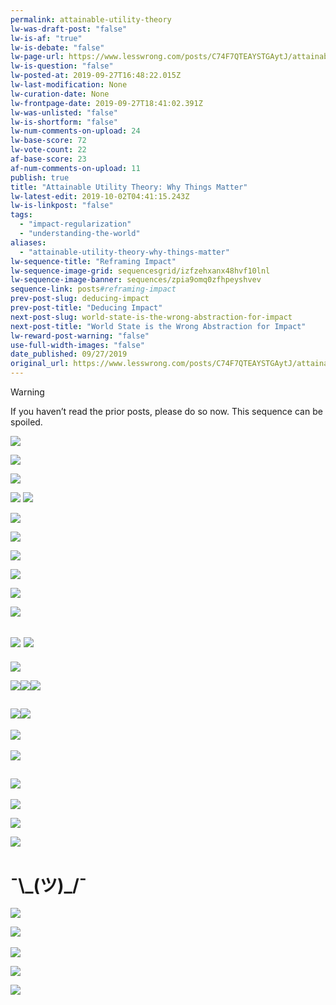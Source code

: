 ```yaml
---
permalink: attainable-utility-theory
lw-was-draft-post: "false"
lw-is-af: "true"
lw-is-debate: "false"
lw-page-url: https://www.lesswrong.com/posts/C74F7QTEAYSTGAytJ/attainable-utility-theory-why-things-matter
lw-is-question: "false"
lw-posted-at: 2019-09-27T16:48:22.015Z
lw-last-modification: None
lw-curation-date: None
lw-frontpage-date: 2019-09-27T18:41:02.391Z
lw-was-unlisted: "false"
lw-is-shortform: "false"
lw-num-comments-on-upload: 24
lw-base-score: 72
lw-vote-count: 22
af-base-score: 23
af-num-comments-on-upload: 11
publish: true
title: "Attainable Utility Theory: Why Things Matter"
lw-latest-edit: 2019-10-02T04:41:15.243Z
lw-is-linkpost: "false"
tags: 
  - "impact-regularization"
  - "understanding-the-world"
aliases: 
  - "attainable-utility-theory-why-things-matter"
lw-sequence-title: "Reframing Impact"
lw-sequence-image-grid: sequencesgrid/izfzehxanx48hvf10lnl
lw-sequence-image-banner: sequences/zpia9omq0zfhpeyshvev
sequence-link: posts#reframing-impact
prev-post-slug: deducing-impact
prev-post-title: "Deducing Impact"
next-post-slug: world-state-is-the-wrong-abstraction-for-impact
next-post-title: "World State is the Wrong Abstraction for Impact"
lw-reward-post-warning: "false"
use-full-width-images: "false"
date_published: 09/27/2019
original_url: https://www.lesswrong.com/posts/C74F7QTEAYSTGAytJ/attainable-utility-theory-why-things-matter
---
```

> [!warning]
> If you haven’t read the prior posts, please do so now. This sequence can be spoiled.

![](https://i.imgur.com/8sVtTT3.png )

![](https://i.imgur.com/KOgtb77.png)

![](https://i.imgur.com/M5Ad0y3.png)

![](https://i.imgur.com/n0YpPTs.png ) ![](https://i.imgur.com/7qhXiqy.png )

![](https://i.imgur.com/wPCFMZS.png)

![](https://i.imgur.com/Bsftgge.png)

![](https://i.imgur.com/lN63MSs.png)

![](https://i.imgur.com/8i3EpOJ.png)

![](https://i.imgur.com/LaaWktm.png )

![](https://i.imgur.com/HSnZ04N.png)

## ![](https://i.imgur.com/NM4aDfl.png ) ![](https://i.imgur.com/WNk1BrR.png )

![](https://i.imgur.com/I0yeEVZ.png)

![](https://i.imgur.com/XZb4N1l.png)![](https://i.imgur.com/nc1vTVX.png)![](https://i.imgur.com/UBO9YKH.png)

## ![](https://i.imgur.com/RSoj9Cz.png)![](https://i.imgur.com/O0BqpNx.png)

[​](​![]\(https://i.imgur.com/AecZKTq.png)![](https://i.imgur.com/AecZKTq.png)

![](https://i.imgur.com/RzasnHy.png)

## ![](https://i.imgur.com/VGA7zYH.png)

![](https://i.imgur.com/oojPFBI.png )

![](https://i.imgur.com/kbjOPEG.png )

![](https://i.imgur.com/kr6sUam.png )

# ¯\\_(ツ)\_/¯

![](https://i.imgur.com/PWJmONq.png)

[​](​![]\(https://i.imgur.com/gtgIF77.png)![](https://i.imgur.com/gtgIF77.png)

![](https://i.imgur.com/hqEX2r1.png )

![](https://i.imgur.com/yaWfaOv.png )

![](https://i.imgur.com/FuBQCP0.png)